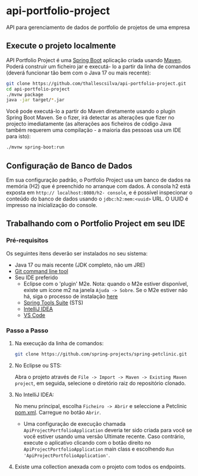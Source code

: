 # api-portfolio-project
API para gerenciamento de dados de portfolio de projetos de uma empresa

## Execute o projeto localmente

API Portfolio Project é uma [Spring Boot](https://spring.io/guides/gs/spring-boot) aplicação criada usando [Maven](https://spring.io/guides/gs/maven/). Poderá construir um ficheiro jar e executá- lo a partir da linha de comandos (deverá funcionar tão bem com o Java 17 ou mais recente):

```bash
git clone https://github.com/thallescsilva/api-portfolio-project.git
cd api-portfolio-project
./mvnw package
java -jar target/*.jar
```

Você pode executá-lo a partir do Maven diretamente usando o plugin Spring Boot Maven. Se o fizer, irá detectar as alterações que fizer no projecto imediatamente (as alterações aos ficheiros de código Java também requerem uma compilação - a maioria das pessoas usa um IDE para isto):

```bash
./mvnw spring-boot:run
```

## Configuração de Banco de Dados

Em sua configuração padrão, o Portfolio Project usa um banco de dados na memória (H2) que
é preenchido no arranque com dados. A consola h2 está exposta em `http:// localhost:8080/h2- console`,
e é possível inspecionar o conteúdo do banco de dados usando o `jdbc:h2:mem:<uuid>` URL. O UUID é impresso na inicialização do console.

## Trabalhando com o Portfolio Project em seu IDE

### Pré-requisitos

Os seguintes itens deverão ser instalados no seu sistema:

- Java 17 ou mais recente (JDK completo, não um JRE)
- [Git command line tool](https://help.github.com/articles/set-up-git)
- Seu IDE preferido
    - Eclipse com o 'plugin' M2e. Nota: quando o M2e estiver disponível, existe um ícone m2 na janela `Ajuda -> Sobre`. Se o M2e estiver
      não há, siga o processo de instalação [here](https://www.eclipse.org/m2e/)
    - [Spring Tools Suite](https://spring.io/tools) (STS)
    - [IntelliJ IDEA](https://www.jetbrains.com/idea/)
    - [VS Code](https://code.visualstudio.com)

### Passo a Passo

1. Na execução da linha de comandos:

    ```bash
    git clone https://github.com/spring-projects/spring-petclinic.git
    ```

1. No Eclipse ou STS:

   Abra o projeto através de `File -> Import -> Maven -> Existing Maven project`, em seguida, selecione o diretório raiz do repositório clonado.


1. No IntelliJ IDEA:

   No menu principal, escolha `Ficheiro -> Abrir` e seleccione a Petclinic [pom.xml](pom.xml). Carregue no botão `Abrir`.

    - Uma configuração de execução chamada `ApiProjectPortfolioApplication` deveria ter sido criada para você se você estiver usando uma versão Ultimate recente. Caso contrário, execute o aplicativo clicando com o botão direito no `ApiProjectPortfolioApplication` main class e escolhendo `Run 'ApiProjectPortfolioApplication'`.

1. Existe uma collection anexada com o projeto com todos os endpoints.
